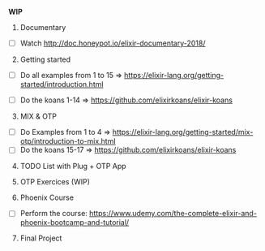 **WIP**

1) Documentary

- [ ] Watch http://doc.honeypot.io/elixir-documentary-2018/

2) Getting started

- [ ] Do all examples from 1 to 15 => https://elixir-lang.org/getting-started/introduction.html

- [ ] Do the koans 1-14 => https://github.com/elixirkoans/elixir-koans


3) MIX & OTP

- [ ] Do Examples from 1 to 4 => https://elixir-lang.org/getting-started/mix-otp/introduction-to-mix.html
- [ ] Do the koans 15-17 => https://github.com/elixirkoans/elixir-koans

4) TODO List with Plug + OTP App

5) OTP Exercices (WIP)

6) Phoenix Course

- [ ] Perform the course: https://www.udemy.com/the-complete-elixir-and-phoenix-bootcamp-and-tutorial/

7) Final Project
